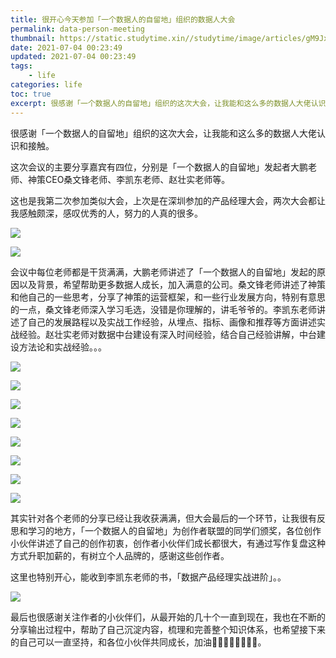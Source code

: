 ```yaml
---
title: 很开心今天参加「一个数据人的自留地」组织的数据人大会
permalink: data-person-meeting
thumbnail: https://static.studytime.xin//studytime/image/articles/gM9Jxa.jpg
date: 2021-07-04 00:23:49
updated: 2021-07-04 00:23:49
tags: 
    - life
categories: life 
toc: true
excerpt: 很感谢「一个数据人的自留地」组织的这次大会，让我能和这么多的数据人大佬认识和接触，这也是我第二次参加类似大会，上次是在深圳参加的产品经理大会，两次大会都让我感触颇深，感叹优秀的人，努力的人真的很多。
---
```


很感谢「一个数据人的自留地」组织的这次大会，让我能和这么多的数据人大佬认识和接触。

这次会议的主要分享嘉宾有四位，分别是「一个数据人的自留地」发起者大鹏老师、神策CEO桑文锋老师、李凯东老师、赵壮实老师等。

这也是我第二次参加类似大会，上次是在深圳参加的产品经理大会，两次大会都让我感触颇深，感叹优秀的人，努力的人真的很多。

![](https://static.studytime.xin//studytime/image/articles/image-20210705000732496.png)

![](https://static.studytime.xin//studytime/image/articles/image-20210705000852406.png)

会议中每位老师都是干货满满，大鹏老师讲述了「一个数据人的自留地」发起的原因以及背景，希望帮助更多数据人成长，加入满意的公司。桑文锋老师讲述了神策和他自己的一些思考，分享了神策的运营框架，和一些行业发展方向，特别有意思的一点，桑文锋老师深入学习毛选，没错是你理解的，讲毛爷爷的。李凯东老师讲述了自己的发展路程以及实战工作经验，从埋点、指标、画像和推荐等方面讲述实战经验。赵壮实老师对数据中台建设有深入时间经验，结合自己经验讲解，中台建设方法论和实战经验。。。

![](https://static.studytime.xin//studytime/image/articles/image-20210705002909393.png)

![](https://static.studytime.xin//studytime/image/articles/image-20210705002958401.png)

![](https://static.studytime.xin//studytime/image/articles/image-20210705000830736.png)

![](https://static.studytime.xin//studytime/image/articles/image-20210705000910916.png)

![](https://static.studytime.xin//studytime/image/articles/image-20210705000934009.png)


![](https://static.studytime.xin//studytime/image/articles/image-20210705001041846.png)



![](https://static.studytime.xin//studytime/image/articles/image-20210705001054575.png)



![](https://static.studytime.xin//studytime/image/articles/image-20210705001118896.png)



其实针对各个老师的分享已经让我收获满满，但大会最后的一个环节，让我很有反思和学习的地方，「一个数据人的自留地」为创作者联盟的同学们颁奖，各位创作小伙伴讲述了自己的创作初衷，创作者小伙伴们成长都很大，有通过写作复盘这种方式升职加薪的，有树立个人品牌的，感谢这些创作者。



这里也特别开心，能收到李凯东老师的书，「数据产品经理实战进阶」。。

![](https://static.studytime.xin//studytime/image/articles/image-20210705001139629.png?x-oss-process=image/resize,w_700,h_600)



最后也很感谢关注作者的小伙伴们，从最开始的几十个一直到现在，我也在不断的分享输出过程中，帮助了自己沉淀内容，梳理和完善整个知识体系，也希望接下来的自己可以一直坚持，和各位小伙伴共同成长，加油💪🏻💪🏻💪🏻💪🏻。